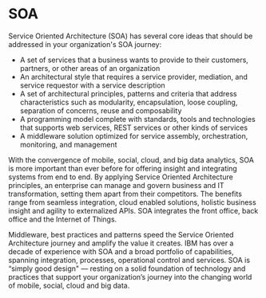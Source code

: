 # SOA

Service Oriented Architecture (SOA) has several core ideas that should be addressed in your organization's SOA journey:

* A set of services that a business wants to provide to their customers, partners, or other areas of an organization
* An architectural style that requires a service provider, mediation, and service requestor with a service description
* A set of architectural principles, patterns and criteria that address characteristics such as modularity, encapsulation, loose coupling, separation of concerns, reuse and composability
* A programming model complete with standards, tools and technologies that supports web services, REST services or other kinds of services
* A middleware solution optimized for service assembly, orchestration, monitoring, and management

With the convergence of mobile, social, cloud, and big data analytics, SOA is more important than ever before for offering insight and integrating systems from end to end. By applying Service Oriented Architecture principles, an enterprise can manage and govern business and IT transformation, setting them apart from their competitors. The benefits range from seamless integration, cloud enabled solutions, holistic business insight and agility to externalized APIs. SOA integrates the front office, back office and the Internet of Things.

Middleware, best practices and patterns speed the Service Oriented Architecture journey and amplify the value it creates. IBM has over a decade of experience with SOA and a broad portfolio of capabilities, spanning integration, processes, operational control and services. SOA is “simply good design" — resting on a solid foundation of technology and practices that support your organization’s journey into the changing world of mobile, social, cloud and big data.
